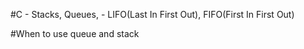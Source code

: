 #C - Stacks, Queues, - LIFO(Last In First Out), FIFO(First In First Out)

#When to use queue and stack